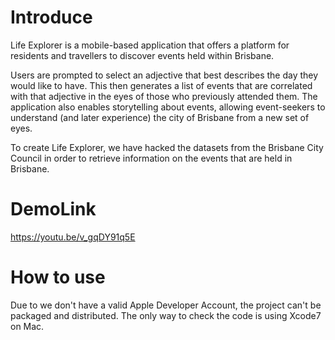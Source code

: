 # Introduce
Life Explorer is a mobile-based application that offers a platform for residents and travellers to discover events held within Brisbane.

Users are prompted to select an adjective that best describes the day they would like to have. This then generates a list of events that are correlated with that adjective in the eyes of those who previously attended them. The application also enables storytelling about events, allowing event-seekers to understand (and later experience) the city of Brisbane from a new set of eyes.

To create Life Explorer, we have hacked the datasets from the Brisbane City Council in order to retrieve information on the events that are held in Brisbane.

# DemoLink
https://youtu.be/v_gqDY91q5E

# How to use
Due to we don't have a valid Apple Developer Account, the project can't be packaged and distributed. The only way to check the code is using Xcode7 on Mac.